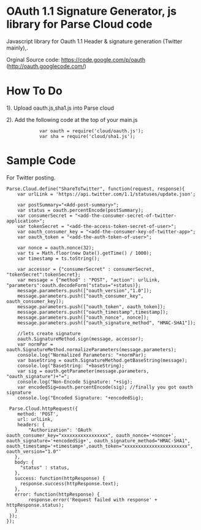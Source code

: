 OAuth 1.1 Signature Generator, js library for Parse Cloud code
=================================================================

Javascript library for Oauth 1.1 Header & signature generation (Twitter mainly),.

Orginal Source code: https://code.google.com/p/oauth (http://oauth.googlecode.com/)

How To Do
=========

1). Upload oauth.js,sha1.js into Parse cloud

2). Add the following code at the top of your main.js

				var oauth = require('cloud/oauth.js');
				var sha = require('cloud/sha1.js');
				
Sample Code
===========
For Twitter posting.

	Parse.Cloud.define("ShareToTwitter", function(request, response){
    	var urlLink = 'https://api.twitter.com/1.1/statuses/update.json';
    	
    	var postSummary="<Add-post-summary>";
  		var status = oauth.percentEncode(postSummary);
  		var consumerSecret = "<add-the-consumer-secret-of-twitter-application>";
  		var tokenSecret = "<add-the-access-token-secret-of-user>";
  		var oauth_consumer_key = "<add-the-consumer-key-of-twitter-app>";
  		var oauth_token = "<add-the-auth-token-of-user>";
  		
  	    var nonce = oauth.nonce(32);
        var ts = Math.floor(new Date().getTime() / 1000);
        var timestamp = ts.toString();
        
        var accessor = {"consumerSecret" : consumerSecret, "tokenSecret":tokenSecret};
        var message = {"method" : "POST", "action": urlLink, "parameters":oauth.decodeForm("status="+status)};
        message.parameters.push(["oauth_version","1.0"]);
        message.parameters.push(["oauth_consumer_key", oauth_consumer_key]);
        message.parameters.push(["oauth_token", oauth_token]);
        message.parameters.push(["oauth_timestamp",timestamp]);
        message.parameters.push(["oauth_nonce", nonce]);
        message.parameters.push(["oauth_signature_method", "HMAC-SHA1"]);
        
        //lets create signature
        oauth.SignatureMethod.sign(message, accessor);
        var normPar = oauth.SignatureMethod.normalizeParameters(message.parameters);
        console.log("Normalized Parameters: "+normPar);
        var baseString = oauth.SignatureMethod.getBaseString(message);
        console.log("BaseString: "+baseString);
        var sig = oauth.getParameter(message.parameters, "oauth_signature")+"=";
        console.log("Non-Encode Signature: "+sig);
        var encodedSig=oauth.percentEncode(sig); //finally you got oauth signature
        console.log("Encoded Signature: "+encodedSig);
    
     Parse.Cloud.httpRequest({
        method: 'POST',
        url: urlLink,
        headers: {
	        "Authorization": 'OAuth oauth_consumer_key="xxxxxxxxxxxxxxxxx", oauth_nonce='+nonce+', oauth_signature='+encodedSig+', oauth_signature_method="HMAC-SHA1", oauth_timestamp='+timestamp+',oauth_token="xxxxxxxxxxxxxxxxxxxxxxx", oauth_version="1.0"'
       },
       body: {
      	 "status" : status,      
       },
       success: function(httpResponse) {
      	 response.success(httpResponse.text);
       },
       error: function(httpResponse) {
        	response.error('Request failed with response' + httpResponse.status);
       }
     });
    });
